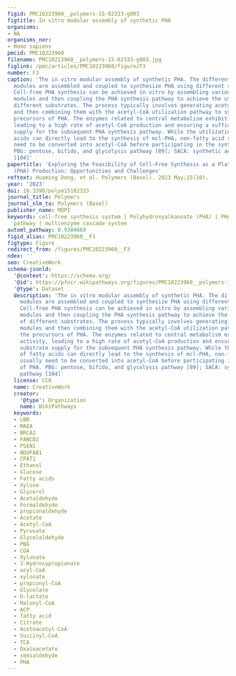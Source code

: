 ```yaml
---
figid: PMC10223960__polymers-15-02333-g003
figtitle: In vitro modular assembly of synthetic PHA
organisms:
- NA
organisms_ner:
- Homo sapiens
pmcid: PMC10223960
filename: PMC10223960__polymers-15-02333-g003.jpg
figlink: /pmc/articles/PMC10223960/figure/F3
number: F3
caption: 'The in vitro modular assembly of synthetic PHA. The different metabolic
  modules are assembled and coupled to synthesize PHA using different substrates.
  Cell-free PHA synthesis can be achieved in vitro by assembling various metabolic
  modules and then coupling the PHA synthesis pathway to achieve the utilization of
  different substrates. The process typically involves generating acetyl-CoA modules
  and then combining them with the acetyl-CoA utilization pathway to synthesize the
  precursors of PHA. The enzymes related to central metabolism exhibit high activity,
  leading to a high rate of acetyl-CoA production and ensuring a sufficient substrate
  supply for the subsequent PHA synthesis pathway. While the utilization of fatty
  acids can directly lead to the synthesis of mcl-PHA, non-fatty acid substrates usually
  need to be converted into acetyl-CoA before participating in the synthesis of PHA.
  PBG: pentose, bifido, and glycolysis pathway [89]; SACA: synthetic acetyl-CoA pathway
  [104]'
papertitle: 'Exploring the Feasibility of Cell-Free Synthesis as a Platform for Polyhydroxyalkanoate
  (PHA) Production: Opportunities and Challenges'
reftext: Huaming Dong, et al. Polymers (Basel). 2023 May;15(10).
year: '2023'
doi: 10.3390/polym15102333
journal_title: Polymers
journal_nlm_ta: Polymers (Basel)
publisher_name: MDPI
keywords: cell-free synthesis system | Polyhydroxyalkanoate (PHA) | PHA synthesis
  pathway | multienzyme cascade system
automl_pathway: 0.9384869
figid_alias: PMC10223960__F3
figtype: Figure
redirect_from: /figures/PMC10223960__F3
ndex: ''
seo: CreativeWork
schema-jsonld:
  '@context': https://schema.org/
  '@id': https://pfocr.wikipathways.org/figures/PMC10223960__polymers-15-02333-g003.html
  '@type': Dataset
  description: 'The in vitro modular assembly of synthetic PHA. The different metabolic
    modules are assembled and coupled to synthesize PHA using different substrates.
    Cell-free PHA synthesis can be achieved in vitro by assembling various metabolic
    modules and then coupling the PHA synthesis pathway to achieve the utilization
    of different substrates. The process typically involves generating acetyl-CoA
    modules and then combining them with the acetyl-CoA utilization pathway to synthesize
    the precursors of PHA. The enzymes related to central metabolism exhibit high
    activity, leading to a high rate of acetyl-CoA production and ensuring a sufficient
    substrate supply for the subsequent PHA synthesis pathway. While the utilization
    of fatty acids can directly lead to the synthesis of mcl-PHA, non-fatty acid substrates
    usually need to be converted into acetyl-CoA before participating in the synthesis
    of PHA. PBG: pentose, bifido, and glycolysis pathway [89]; SACA: synthetic acetyl-CoA
    pathway [104]'
  license: CC0
  name: CreativeWork
  creator:
    '@type': Organization
    name: WikiPathways
  keywords:
  - LBR
  - MAEA
  - BRCA2
  - FANCD2
  - PSEN1
  - NDUFAB1
  - CPAT1
  - Ethanol
  - Glucose
  - Fatty acids
  - Xylose
  - Glycerol
  - Acetaldehyde
  - Formaldehyde
  - propionaldehyde
  - Acetate
  - Acetyl-CoA
  - Pyruvate
  - Glycolaldehyde
  - PBG
  - COA
  - Xylonate
  - 3-Hydroxypropionate
  - acyl-CoA
  - xylonate
  - propionyl-CoA
  - Glycolate
  - D-lactate
  - Malonyl-CoA
  - ACP
  - fatty acid
  - Citrate
  - Acetoacetyl-CoA
  - Succinyl-CoA
  - TCA
  - Oxaloacetate
  - semialdehyde
  - PHA
---
```

